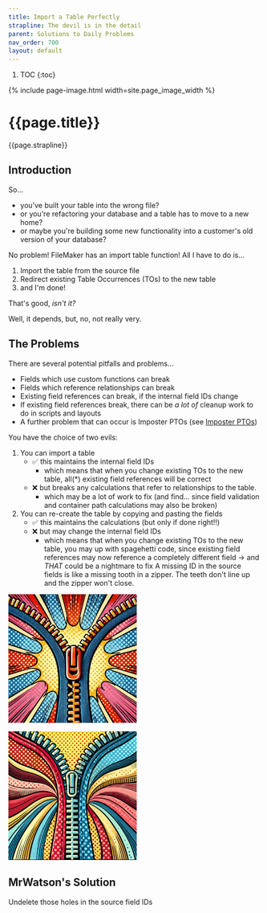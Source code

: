 ```yaml
---
title: Import a Table Perfectly
strapline: The devil is in the detail
parent: Solutions to Daily Problems
nav_order: 700
layout: default
---
```

1. TOC
{:toc}

{% include page-image.html width=site.page_image_width %}

# {{page.title}}

{{page.strapline}}

## Introduction

So…

- you've built your table into the wrong file?
- or you're refactoring your database and a table has to move to a new home?
- or maybe you're building some new functionality into a customer's old version of your database?

No problem! FileMaker has an import table function! All I have to do is…

1. Import the table from the source file
2. Redirect existing Table Occurrences (TOs) to the new table
3. and I'm done!

That's good, *isn't it?*

Well, it depends, but, no, not really very.

## The Problems

There are several potential pitfalls and problems…

- Fields which use custom functions can break
- Fields which reference relationships can break
- Existing field references can break, if the internal field IDs change
- If existing field references break, there can be *a lot of* cleanup work to do in scripts and layouts
- A further problem that can occur is Imposter PTOs (see [Imposter PTOs](imposter-ptos.html))


You have the choice of two evils:

1. You can import a table
   - ✅ this maintains the internal field IDs
     - which means that when you change existing TOs to the new table, all(*) existing field references will be correct
   - ❌ but breaks any calculations that refer to relationships to the table.
     - which may be a lot of work to fix (and find… since field validation and container path calculations may also be broken)
2. You can re-create the table by copying and pasting the fields
   - ✅ this maintains the calculations (but only if done right‼️)
   - ❌ but may change the internal field IDs
     - which means that when you change existing TOs to the new table, you may up with spagehetti code, since existing field references may now reference a completely different field -> and *THAT* could be a nightmare to fix
A missing ID in the source fields is like a missing tooth in a zipper. The teeth don't line up and the zipper won't close.

![Zip IDs together](/assets/images/zipper-up-missing-tooth.png)

![Zip IDs together](/assets/images/zipper-up.png)

## MrWatson's Solution

Undelete those holes in the source field IDs